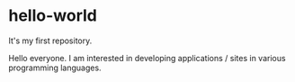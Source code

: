 # hello-world

It's my first repository.

Hello everyone. I am interested in developing applications / sites in various programming languages.
